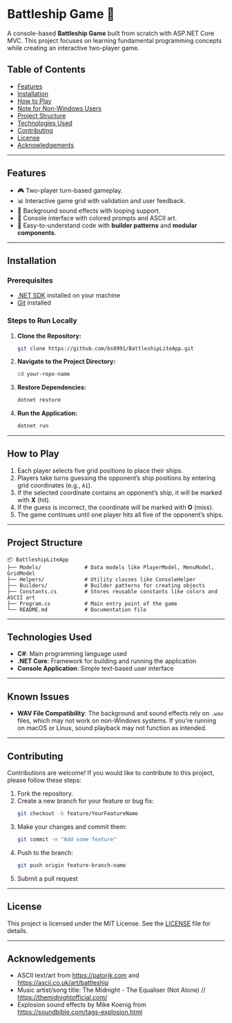 # Battleship Game 🎯

A console-based **Battleship Game** built from scratch with ASP.NET Core MVC. This project focuses on learning fundamental programming concepts while creating an interactive two-player game.

## Table of Contents
- [Features](#features)
- [Installation](#installation)
- [How to Play](#how-to-play)
- [Note for Non-Windows Users](#note-for-non-windows-users)
- [Project Structure](#project-structure)
- [Technologies Used](#technologies-used)
- [Contributing](#contributing)
- [License](#license)
- [Acknowledgements](#acknowledgements)

---

## Features
- 🎮 Two-player turn-based gameplay.
- 📊 Interactive game grid with validation and user feedback.
- 🎵 Background sound effects with looping support.
- 🌈 Console interface with colored prompts and ASCII art.
- 💾 Easy-to-understand code with **builder patterns** and **modular components**.

---

## Installation

### Prerequisites
- [.NET SDK](https://dotnet.microsoft.com/download) installed on your machine  
- [Git](https://git-scm.com) installed

### Steps to Run Locally

1. **Clone the Repository:**
   ```bash
   git clone https://github.com/bs0991/BattleshipLiteApp.git
2. **Navigate to the Project Directory:**
   ```bash
   cd your-repo-name
3. **Restore Dependencies:**
   ```bash
   dotnet restore
4. **Run the Application:**
   ```bash
   dotnet run
   
---

## How to Play

1. Each player selects five grid positions to place their ships.
2. Players take turns guessing the opponent’s ship positions by entering grid coordinates (e.g., `A1`).
3. If the selected coordinate contains an opponent’s ship, it will be marked with **X** (hit).
4. If the guess is incorrect, the coordinate will be marked with **O** (miss).
5. The game continues until one player hits all five of the opponent’s ships.

---

## Project Structure

```plaintext
📦 BattleshipLiteApp
├── Models/              # Data models like PlayerModel, MenuModel, GridModel
├── Helpers/             # Utility classes like ConsoleHelper
├── Builders/            # Builder patterns for creating objects
├── Constants.cs         # Stores reusable constants like colors and ASCII art
├── Program.cs           # Main entry point of the game
└── README.md            # Documentation file
```
---

## Technologies Used

- **C#**: Main programming language used  
- **.NET Core**: Framework for building and running the application  
- **Console Application**: Simple text-based user interface  

---

## Known Issues

- **WAV File Compatibility**: The background and sound effects rely on `.wav` files, which may not work on non-Windows systems. If you're running on macOS or Linux, sound playback may not function as intended.

---

## Contributing

Contributions are welcome! If you would like to contribute to this project, please follow these steps:

1. Fork the repository.
2. Create a new branch for your feature or bug fix:
   ```bash
   git checkout -b feature/YourFeatureName
3. Make your changes and commit them:
   ```bash
   git commit -m "Add some feature"
4. Push to the branch:
   ```bash
   git push origin feature-branch-name
5. Submit a pull request

---

## License

This project is licensed under the MIT License. See the [LICENSE](LICENSE) file for details.

---

## Acknowledgements

- ASCII text/art from https://patorjk.com and https://ascii.co.uk/art/battleship
- Music artist/song title: The Midnight - The Equaliser (Not Alone) // https://themidnightofficial.com/
- Explosion sound effects by Mike Koenig from https://soundbible.com/tags-explosion.html

